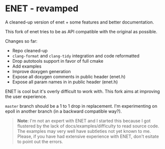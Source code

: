 # ENET - revamped

A cleaned-up version of enet + some features and better documentation.

This fork of enet tries to be as API compatible with the original as possible.

Changes so far:
- Repo cleaned-up
- `clang-format` and `clang-tidy` integration and code reformatted
- Drop autotools support in favor of full cmake
- Add examples
- Improve doxygen generation
- Expose all doxygen comments in public header (enet.h)
- Expose all param names in in public header (enet.h)

ENET is cool but it's overly difficult to work with. This fork aims at improving
the user experience.

`master` branch should be a 1 to 1 drop in replacement. I'm experimenting on
epoll in another branch (in a backward compatible way?).

> **Note**: I'm not an expert with ENET and I started this because I got
> flustered by the lack of docs/examples/difficulty to read source code. The
> examples may very well have subtleties not yet known to me. Please, if you
> have had extensive experience with ENET, don't esitate to point out the
> errors.
